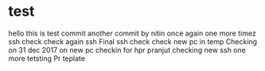 # test
hello this is test commit
another commit by nitin
once again
one more timez
ssh check
check again ssh
Final ssh check
check new pc in temp
Checking on 31 dec 2017 on new pc
checkin for hpr pranjut
checking new ssh
one more
tetsting Pr teplate


